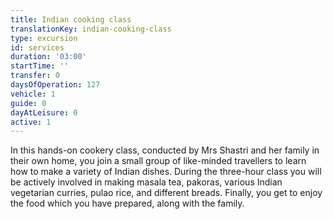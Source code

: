 ```yaml
---
title: Indian cooking class
translationKey: indian-cooking-class
type: excursion
id: services
duration: '03:00'
startTime: ''
transfer: 0
daysOfOperation: 127
vehicle: 1
guide: 0
dayAtLeisure: 0
active: 1
---
```

In this hands-on cookery class, conducted by Mrs Shastri and her family in their own home, you join a small group of like-minded travellers to learn how to make a variety of Indian dishes. During the three-hour class you will be actively involved in making masala tea, pakoras, various Indian vegetarian curries, pulao rice, and different breads. Finally, you get to enjoy the food which you have prepared, along with the family.